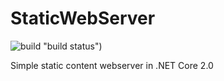 # StaticWebServer

![build](https://travis-ci.org/joan-serra/StaticWebServer.svg?branch=master) "build status")

Simple static content webserver in .NET Core 2.0